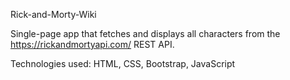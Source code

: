 Rick-and-Morty-Wiki

Single-page app that fetches and displays all characters from the https://rickandmortyapi.com/ REST API.

Technologies used: HTML, CSS, Bootstrap, JavaScript
